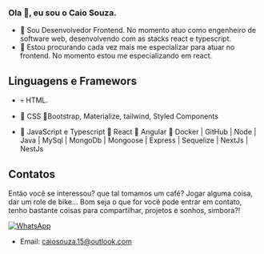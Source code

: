 ### Ola 👋, eu sou o Caio Souza.

- 🔭 Sou Desenvolvedor Frontend. No momento atuo como engenheiro de software web, desenvolvendo com as stacks react e typescript. 
- 🌱 Estou procurando cada vez mais me especializar para atuar no frontend. No momento estou me especializando em react.

## Linguagens e Framewors
- 💀 HTML.

- 🤖 CSS 🎨Bootstrap, Materialize, tailwind, Styled Components

- 🧠 JavaScript e Typescript
🦾 React
🦾 Angular
🦾 Docker | GitHub | Node | Java |
MySql | MongoDb | Mongoose | Express | Sequelize | NextJs | NestJs


## Contatos
Então você se interessou? que tal tomamos um café? Jogar alguma coisa, dar um role de bike... Bom seja o que for você pode entrar em contato, tenho bastante coisas para compartilhar, projetos e sonhos, simbora?!

[![WhatsApp](https://img.shields.io/badge/WhatsApp-25D366?style=for-the-badge&logo=whatsapp&logoColor=white)](https://api.whatsapp.com/send?phone=5581982125448&text=Ol%C3%A1%20Caio!)

- Email: caiosouza.15@outlook.com
